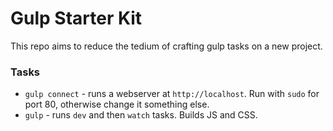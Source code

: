 # Gulp Starter Kit
This repo aims to reduce the tedium of crafting gulp tasks on a new project.

### Tasks
- ```gulp connect``` - runs a webserver at ```http://localhost```. Run with ```sudo``` for port 80, otherwise change it something else.
- ```gulp``` - runs ```dev``` and then ```watch``` tasks. Builds JS and CSS.
